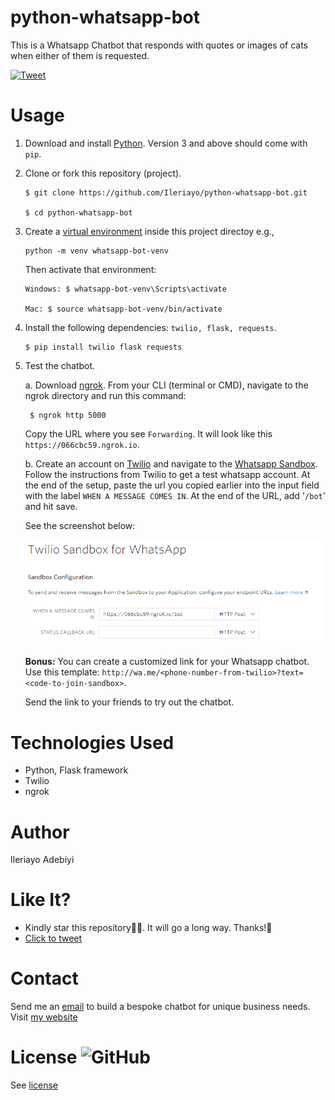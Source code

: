 # python-whatsapp-bot
This is a Whatsapp Chatbot that responds with quotes or images of cats when either of them is requested.

[![Tweet](https://img.shields.io/twitter/url/http/shields.io.svg?style=social)](https://twitter.com/intent/tweet?text=Create%20a%20whatsapp%20chatbot%20with%20python%20and%20Twilio.&url=https://github.com/Ileriayo/python-whatsapp-bot&via=ileriayodavid&hashtags=chatbot,ai,python,twilio,developers)

# Usage
1. Download and install [Python](https://www.python.org/). Version 3 and above should come with `pip`.

2. Clone or fork this repository (project).
    ```
    $ git clone https://github.com/Ileriayo/python-whatsapp-bot.git

    $ cd python-whatsapp-bot
    ```

2. Create a [virtual environment](https://packaging.python.org/guides/installing-using-pip-and-virtual-environments/) inside this project directoy e.g.,
    ```
    python -m venv whatsapp-bot-venv
    ```
    Then activate that environment:
    ```
    Windows: $ whatsapp-bot-venv\Scripts\activate

    Mac: $ source whatsapp-bot-venv/bin/activate
    ```

4. Install the following dependencies: `twilio, flask, requests`.
    ```
    $ pip install twilio flask requests
    ```

5. Test the chatbot. 

    a. Download [ngrok](https://ngrok.com/download). From your CLI (terminal or CMD), navigate to the ngrok directory and run this command:

        $ ngrok http 5000
    
    Copy the URL where you see `Forwarding`. It will look like this `https://066cbc59.ngrok.io`.
    

    b. Create an account on [Twilio](https://www.twilio.com) and navigate to the [Whatsapp Sandbox](https://www.twilio.com/console/sms/whatsapp/sandbox). Follow the instructions from Twilio to get a test whatsapp account.
    At the end of the setup, paste the url you copied earlier into the input field with the label `WHEN A MESSAGE COMES IN`. At the end of the URL, add '`/bot`' and hit save.

    See the screenshot below:

    ![](screenshots/twilio.PNG)

    **Bonus:** You can create a customized link for your Whatsapp chatbot. Use this template: `http://wa.me/<phone-number-from-twilio>?text=<code-to-join-sandbox>`.

    Send the link to your friends to try out the chatbot.

# Technologies Used
- Python, Flask framework
- Twilio
- ngrok

# Author
Ileriayo Adebiyi

# Like It?
- Kindly star this repository🙏🥺. It will go a long way. Thanks!🤝
- [Click to tweet](https://twitter.com/intent/tweet?text=Create%20a%20whatsapp%20chatbot%20with%20python%20and%20Twilio.&url=https://github.com/Ileriayo/python-whatsapp-bot&via=ileriayodavid&hashtags=chatbot,ai,python,twilio,developers)

# Contact
Send me an [email](mailto:ileriayoadebiyi@gmail.com?subject=Build%20Me%20a%20Chatbot) to build a bespoke chatbot for unique business needs. Visit [my website](http://ileriayo.github.io/)

    
# License ![GitHub](https://img.shields.io/github/license/ileriayo/python-whatsapp-bot)
See [license](LICENSE)